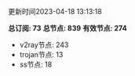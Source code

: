 更新时间2023-04-18 13:13:18

**总订阅: 73**
**总节点: 839**
**有效节点: 274**
- v2ray节点: 243
- trojan节点: 13
- ss节点: 18
